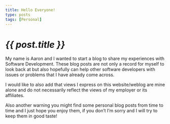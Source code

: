 ```yaml
---
title: Hello Everyone!
type: posts
tags: [Personal]
---
```


# _{{ post.title }}_

My name is Aaron and I wanted to start a blog to share my experiences with Software Development.  These blog posts are not only a record for myself to look back at but also hopefully can help other software developers with issues or problems that I have already come across.

I would like to also add that views I express on this website/weblog are mine alone and do not necessarily reflect the views of my employer or its affiliates.

Also another warning you might find some personal blog posts from time to time and I just hope you enjoy them, if you don’t I’m sorry and I will try to keep them in good taste!